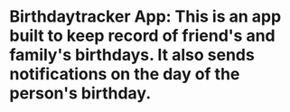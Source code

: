 # Birthdaytracker App: This is an app built to keep record of friend's and family's birthdays. It also sends notifications on the day of the person's birthday. 
